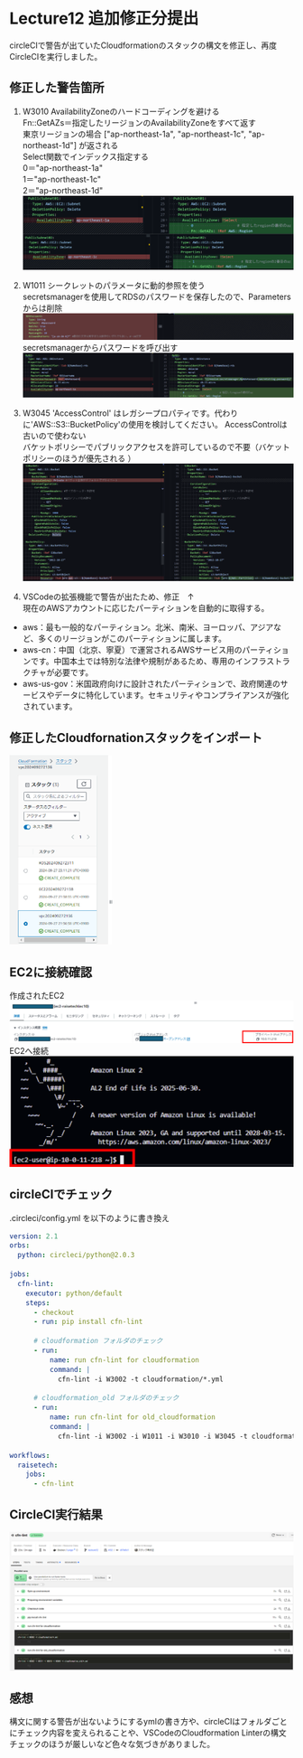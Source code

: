# Lecture12 追加修正分提出
circleCIで警告が出ていたCloudformationのスタックの構文を修正し、再度CircleCIを実行しました。 
## 修正した警告箇所  
1. W3010 AvailabilityZoneのハードコーディングを避ける  
Fn::GetAZs＝指定したリージョンのAvailabilityZoneをすべて返す  
東京リージョンの場合 ["ap-northeast-1a", "ap-northeast-1c", "ap-northeast-1d"] が返される  
Select関数でインデックス指定する  
0＝"ap-northeast-1a"  
1＝"ap-northeast-1c"  
2＝"ap-northeast-1d"  
![AvailabilityZone](image/lecture12/img-04.png)

2. W1011 シークレットのパラメータに動的参照を使う  
secretsmanagerを使用してRDSのパスワードを保存したので、Parametersからは削除 
![Parameters](image/lecture12/img-05.png) 
secretsmanagerからパスワードを呼び出す  
![secretsmanager](image/lecture12/img-06.png)

3. W3045 'AccessControl' はレガシープロパティです。代わりに'AWS::S3::BucketPolicy'の使用を検討してください。
AccessControlは古いので使わない  
バケットポリシーでパブリックアクセスを許可しているので不要（バケットポリシーのほうが優先される
）  
![S3バケット](image/lecture12/img-07.png)

4. VSCodeの拡張機能で警告が出たため、修正　↑　  
現在のAWSアカウントに応じたパーティションを自動的に取得する。
- aws：最も一般的なパーティション。北米、南米、ヨーロッパ、アジアなど、多くのリージョンがこのパーティションに属します。
- aws-cn：中国（北京、寧夏）で運営されるAWSサービス用のパーティションです。中国本土では特別な法律や規制があるため、専用のインフラストラクチャが必要です。
- aws-us-gov：米国政府向けに設計されたパーティションで、政府関連のサービスやデータに特化しています。セキュリティやコンプライアンスが強化されています。

## 修正したCloudfornationスタックをインポート
![スタック](image/lecture12/img-08.png)
## EC2に接続確認
作成されたEC2  
![EC2](image/lecture12/img-09.png)
EC2へ接続  
![EC2へ接続](image/lecture12/img-10.png)

## circleCIでチェック
.circleci/config.yml を以下のように書き換え
```yml
version: 2.1
orbs:
  python: circleci/python@2.0.3

jobs:
  cfn-lint:
    executor: python/default
    steps:
      - checkout
      - run: pip install cfn-lint

      # cloudformation フォルダのチェック
      - run:
          name: run cfn-lint for cloudformation
          command: |
            cfn-lint -i W3002 -t cloudformation/*.yml

      # cloudformation_old フォルダのチェック
      - run:
          name: run cfn-lint for old_cloudformation
          command: |
            cfn-lint -i W3002 -i W1011 -i W3010 -i W3045 -t cloudformation_old/*.yml

workflows:
  raisetech:
    jobs:
      - cfn-lint
```
## CircleCI実行結果
![CircleCI実行結果](image/lecture12/img-11.png)

## 感想
構文に関する警告が出ないようにするymlの書き方や、circleCIはフォルダごとにチェック内容を変えられることや、VSCodeのCloudformation Linterの構文チェックのほうが厳しいなど色々な気づきがありました。










